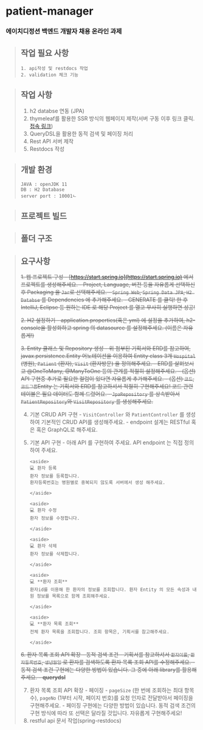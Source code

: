 # patient-manager
### 에이치디정션 백엔드 개발자 채용 온라인 과제

>## 작업 필요 사항
>```
>1. api작성 및 restdocs 작업
>2. validation 체크 기능
>```

> ## 작업 사항
> 1. h2 databse 연동 (JPA)
> 2. thymeleaf를 활용한 SSR 방식의 웹페이지 제작(서버 구동 이후 링크 클릭. [접속 링크](http://127.0.0.1:10001 "접속"))
> 3. QueryDSL을 활용한 동적 검색 및 페이징 처리
> 4. Rest API 서버 제작
> 5. Restdocs 작성



> ## 개발 환경
>```
>JAVA : openJDK 11
>DB : H2 Database
>server port : 10001ㄴ
>```

> ## 프로젝트 빌드

> ## 폴더 구조 

> ## 요구사항
> ~~1. 웹 프로젝트 구성
     - [https://start.spring.io](https://start.spring.io) 에서 프로젝트를 생성해주세요.
     - Project, Language, 버전 등을 자유롭게 선택하신 후 Packaging 을 `Jar`로 선택해주세요.
     - `Spring Web`, `Spring Data JPA`, `H2 Databse` 를 Dependencies 에 추가해주세요.
     - GENERATE 를 클릭! 한 후 IntelliJ, Eclipse 등 원하는 IDE 로 해당 Project 를 열고 무사히 실행하면 성공!~~
>
> ~~2. H2 설정하기
    - application.properties(혹은 yml) 에 설정을 추가하여, h2-console을 활성화하고 spring 의 datasource 를 설정해주세요. (이름은 자유롭게!)~~
>
> ~~3. Entity 클래스 및 Repository 생성
    - 위 첨부된 기획서와 ERD를 참고하여, javax.persistence.Entity 어노테이션을 이용하여 Entity class 3개 `Hospital` (병원), `Patient` (환자), `Visit` (환자방문) 을 정의해주세요.
        - ERD를 살펴보시고 @OneToMany, @ManyToOne 등의 관계를 적절히 설정해주세요.
        - (옵션) API 구현중 추가로 필요한 컬럼이 있다면 자유롭게 추가해주세요.
        - (옵션) `코드`, `코드그룹`Entity 는 기획서와 ERD를 참고하셔서 적절히 구현해주세요! 코드 관련 테이블은 필요 데이터도 함께 드렸어요.
    - `JpaRepository` 를 상속받아서 `PatientRepository`와 `VisitRepository` 를 생성해주세요.~~
>	
> 4. 기본 CRUD API 구현
    - `VisitController` 와 `PatientController` 를 생성하여 기본적인 CRUD API를 생성해주세요.
    - endpoint 설계는 RESTful 혹은 혹은 GraphQL로 해주세요.
> 5. 기본 API 구현
    - 아래 API 를 구현하여 주세요. API endpoint 는 직접 정의하여 주세요.
>
>        <aside>
>        💻 환자 등록
>        환자 정보를 등록합니다.
>        환자등록번호는 병원별로 중복되지 않도록 서버에서 생성 해주세요.
>
>        </aside>
>
>        <aside>
>        💻 환자 수정
>        환자 정보를 수정합니다.
>
>        </aside>
>
>        <aside>
>        💻 환자 삭제
>        환자 정보를 삭제합니다.
>
>        </aside>
>
>        <aside>
>        💻 **환자 조회**
>        환자id를 이용해 한 환자의 정보를 조회합니다. 환자 Entity 의 모든 속성과 내원 정보를 목록으로 함께 조회해주세요.
>
>        </aside>
>
>        <aside>
>        💻 **환자 목록 조회**
>        전체 환자 목록을 조회합니다. 조회 항목은, 기획서를 참고해주세요.
>
>        </aside>
>
> ~~6. 환자 목록 조회 API 확장 - 동적 검색 조건
    - 기획서를 참고하셔서 `환자이름`, `환자등록번호`, `생년월일` 로 환자를 검색하도록 환자 목록 조회 API를 수정해주세요.
    - 동적 검색 조건 구현에는 다양한 방법이 있습니다. 그 중에 아래 library를 활용해주세요.
        - **querydsl**~~
>		
> 7. 환자 목록 조회 API 확장 - 페이징
    - `pageSize` (한 번에 조회하는 최대 항목 수), `pageNo` (1부터 시작, 페이지 번호)를 요청 인자로 전달받아서 페이징을 구현해주세요.
    - 페이징 구현에는 다양한 방법이 있습니다. 동적 검색 조건의 구현 방식에 따라 또 선택은 달라질 것입니다. 자유롭게 구현해주세요!
> 8. restful api 문서 작업(spring-restdocs)